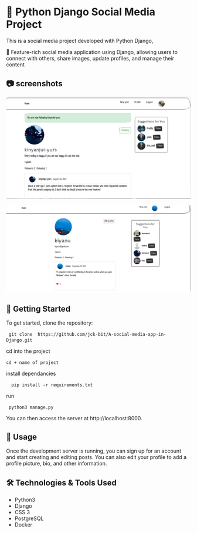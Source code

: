 # 🐍 Python Django Social Media Project

This is a social media project developed with Python Django,

🚧 Feature-rich social media application using Django, allowing users to connect with others, share images, update
profiles, and manage their content


## 📷 screenshots
 ![screenshot 1](./screenshots/Screenshot-from-2023-08-19-14-56-56.jpg)

 
 ![](./screenshots/Screenshot%20from%202023-10-12%2013-26-23.png)
 
## 🚀 Getting Started

To get started, clone the repository:

```
 git clone  https://github.com/jck-bit/A-social-media-app-in-Django.git
```
cd into the project
```
cd + name of project
```
install dependancies
```
  pip install -r requirements.txt
```
run

```
 python3 manage.py
```

You can then access the server at http://localhost:8000.

## 📝 Usage

Once the development server is running, you can sign up for an account and start creating and editing posts. You can also edit your profile to add a profile picture, bio, and other information.

## 🛠️ Technologies & Tools Used

- Python3
- Django
- CSS 3
- PostgreSQL
- Docker
